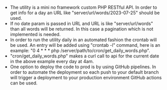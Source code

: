 - The utility is a mini no framework custom PHP RESTful API. In order to get info for a day an URL like 
"server/url/words/2023-07-25" should be used.
- If no date param is passed in URL and URL is like "server/url/words" than all words will be returned. In this case a
pagination which is not implemented is needed.
- In order to run the utility daily in an automated fashion the crontab will be used. An entry will be added using 
"crontab -l" command, here is an example: "0 4 * * * php /server/path/to/cron/get_daily_words.php".
- "cron/get_daily_words.php" makes a curl call to api for the current date in the above example every day at 4am.
- One option to deploy the code to prod is by using GitHub pipelines. In order to automate the deployment so each push to your
default branch will trigger a deployment to your production environment GitHub actions can be used.